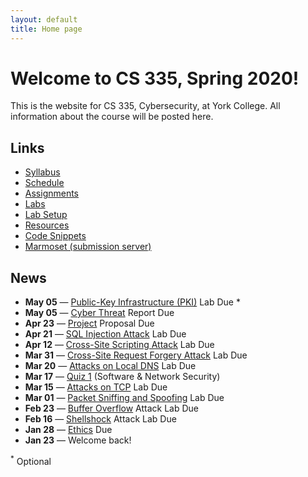 ```yaml
---
layout: default
title: Home page
---
```

# Welcome to CS 335, Spring 2020!

This is the website for CS 335, Cybersecurity, at York College. All information about the course will be posted here.

## Links

* [Syllabus](syllabus/index.html)
* [Schedule](schedule/index.html)
* [Assignments](assignments/index.html)
* [Labs](labs/index.html)
* [Lab Setup](labs/setup.html)
* [Resources](resources/index.html)
* [Code Snippets](code/index.html)
* [Marmoset (submission server)](https://cs.ycp.edu/marmoset)

## News

* **May 05** &mdash; [Public-Key Infrastructure (PKI)](labs/pki.html) Lab Due *
* **May 05** &mdash; [Cyber Threat](assignments/cybercrime.html) Report Due
* **Apr 23** &mdash; [Project](assignments/project.html) Proposal Due
* **Apr 21** &mdash; [SQL Injection Attack](labs/sql_attack.html) Lab Due
* **Apr 12** &mdash; [Cross-Site Scripting Attack](labs/xss_attack.html) Lab Due
* **Mar 31** &mdash; [Cross-Site Request Forgery Attack](labs/csrf_attack.html) Lab Due
* **Mar 20** &mdash; [Attacks on Local DNS](labs/dns_attack.html) Lab Due
* **Mar 17** &mdash; [Quiz 1](assignments/quiz1.md) (Software & Network Security)
* **Mar 15** &mdash; [Attacks on TCP](labs/tcp_attack.html) Lab Due
* **Mar 01** &mdash; [Packet Sniffing and Spoofing](labs/sniff_spoof.html) Lab Due
* **Feb 23** &mdash; [Buffer Overflow](labs/buffer_overflow.html) Attack Lab Due
* **Feb 16** &mdash; [Shellshock](labs/shellshock.html) Attack Lab Due
* **Jan 28** &mdash; [Ethics](assignments/ethics.html) Due
* **Jan 23** &mdash; Welcome back!

<sup>*</sup> Optional
